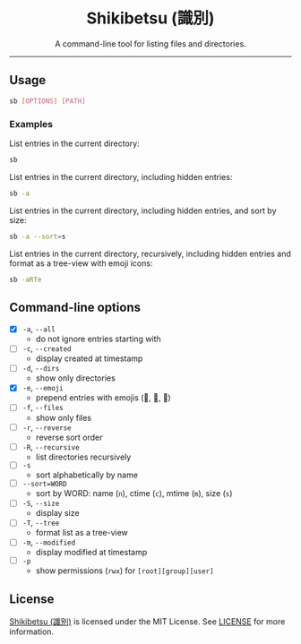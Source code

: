 <div align="center">

# Shikibetsu (識別)

A command-line tool for listing files and directories.

</div>

---

## Usage

```bash
sb [OPTIONS] [PATH]
```

### Examples

List entries in the current directory:

```bash
sb
```

List entries in the current directory, including hidden entries:

```bash
sb -a
```

List entries in the current directory, including hidden entries, and sort by size:

```bash
sb -a --sort=s
```

List entries in the current directory, recursively, including hidden entries and format as a tree-view with emoji icons:

```bash
sb -aRTe
```

## Command-line options

- [x] `-a`, `--all` 
    - do not ignore entries starting with
- [ ] `-c`, `--created`
    - display created at timestamp
- [ ] `-d`, `--dirs`
    - show only directories 
- [x] `-e`, `--emoji`
    - prepend entries with emojis (📄, 📁, 🔗)
- [ ] `-f`, `--files`
    - show only files
- [ ] `-r`, `--reverse`
    - reverse sort order
- [ ] `-R`, `--recursive`
    - list directories recursively
- [ ] `-s`
    - sort alphabetically by name
- [ ] `--sort=WORD`
    - sort by WORD: name (`n`), ctime (`c`), mtime (`m`), size (`s`)
- [ ] `-S`, `--size`
    - display size
- [ ] `-T`, `--tree`
    - format list as a tree-view
- [ ] `-m`, `--modified`
    - display modified at timestamp
- [ ] `-p`
    - show permissions (`rwx`) for `[root][group][user]`


## License

[Shikibetsu (識別)](#shikibetsu-%E8%AD%98%E5%88%A5) is licensed under the MIT License. See [LICENSE](LICENSE) for more information.